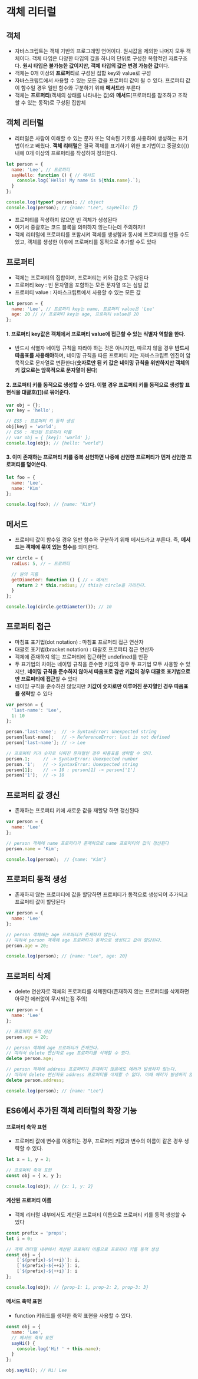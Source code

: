 # 객체 리터럴

## 객체
- 자바스크립트는 객체 기반의 프로그래밍 언어이다. 원시값을 제외한 나머지 모두 객체이다. 객체 타입은 다양한 타입의 값을 하나의 단위로 구성한 복합적인 자료구조다. **원시 타입은 불가능한 값이지만, 객체 타입의 값은 변경 가능한 값**이다.
- 객체는 0개 이상의 **프로퍼티**로 구성된 집합 key와 value로 구성
- 자바스크립트에서 사용할 수 있는 모든 값을 프로퍼티 값이 될 수 있다. 프로퍼티 값이 함수일 경우 일반 함수와 구분하기 위해 **메서드**라 부른다
- 객체는 **프로퍼티**(객체의 상태를 나타내는 값)와 **메서드**(프로퍼티를 참조하고 조작할 수 있는 동작)로 구성된 집합체

## 객체 리터럴
- 리터럴은 사람이 이해할 수 있는 문자 또는 약속된 기호를 사용하여 생성하는 표기법이라고 배웠다. **객체 리터럴**은 결국 객체를 표기하기 위한 표기법이고 중괄호({}) 내에 0개 이상의 프로퍼티를 작성하여 정의한다.
``` JavaScript
let person = {
  name: 'Lee', // 프로퍼티
  sayHello: function () { // 메서드
    console.log(`Hello! My name is ${this.name}.`);
  }
};

console.log(typeof person); // object
console.log(person); // {name: "Lee", sayHello: ƒ}
```
- 프로퍼티를 작성하지 않으면 빈 객체가 생성된다
- 여기서 중괄호는 코드 블록을 의미하지 않는다는데 주의하자!!
- 객체 리터럴에 프로퍼티를 포함시켜 객체를 생성함과 동시에 프로퍼티를 만들 수도 있고, 객체를 생성한 이후에 프로퍼티를 동적으로 추가할 수도 있다

## 프로퍼티
- 객체는 프로퍼티의 집합이며, 프로퍼티는 키와 갑승로 구성된다
- 프로퍼티 key : 빈 문자열을 포함하는 모든 문자열 또는 심벌 값
- 프로퍼티 value : 자바스크립트에서 사용할 수 있는 모든 값
``` JavaSCript
let person = {
  name: 'Lee', // 프로퍼티 key는 name, 프로퍼티 value은 'Lee'
  age: 20 // // 프로퍼티 key는 age, 프로퍼티 value은 20
};
```
#### 1. 프로퍼티 key값은 객체에서 프로퍼티 value에 접근할 수 있는 식별자 역할을 한다.
- 반드시 식별자 네이밍 규칙을 따라야 하는 것은 아니지만, 따르지 않을 경우 **반드시 따옴표를 사용해야**하며, 네이밍 규칙을 따른 프로퍼티 키는 자바스크립트 엔진이 암묵적으로 문자열로 변환한다(**숫자로만 된 키 값은 네이밍 규칙을 위반하지만 객체의 키 값으로는 암묵적으로 문자열이 된다**)

#### 2. 프로퍼티 키를 동적으로 생성할 수 있다. 이럴 경우 프로퍼티 키를 동적으로 생성할 표현식을 대괄호([])로 묶어준다.

``` JavaScript
var obj = {};
var key = 'hello';

// ES5 : 프로퍼티 키 동적 생성
obj[key] = 'world';
// ES6 : 계산된 프로퍼티 이름
// var obj = { [key]: 'world' };
console.log(obj); // {hello: "world"}
```
#### 3. 이미 존재하는 프로퍼티 키를 중복 선언하면 나중에 선언한 프로퍼티가 먼저 선언한 프로퍼티를 덮어쓴다.
``` JavaScript
let foo = {
  name: 'Lee',
  name: 'Kim'
};

console.log(foo); // {name: "Kim"}
```
## 메서드
- 프로퍼티 값이 함수일 경우 일반 함수와 구분하기 위해 메서드라고 부른다. 즉, **메서드는 객체에 묶여 있는 함수**를 의미한다.
``` JavaScript
var circle = {
  radius: 5, // ← 프로퍼티

  // 원의 지름
  getDiameter: function () { // ← 메서드
    return 2 * this.radius; // this는 circle을 가리킨다.
  }
};

console.log(circle.getDiameter()); // 10
```
## 프로퍼티 접근
- 마침표 표기법(dot notation) : 마침표 프로퍼티 접근 연산자
- 대괄호 표기법(bracket notation) : 대괄호 프로퍼티 접근 연산자
- 객체에 존재하지 않는 프로퍼티에 접근하면 undefined를 반환
- 두 표기법의 차이는 네이밍 규칙을 준수한 키값의 경우 두 표기법 모두 사용할 수 있지만, **네이밍 규칙을 준수하지 않아서 따옴표로 감싼 키값의 경우 대괄호 표기법으로만 프로퍼티에 접근**할 수 있다
- 네이밍 규칙을 준수하진 않았지만 **키값이 숫자로만 이루어진 문자열인 경우 따옴표를 생략**할 수 있다
``` JavaScript
var person = {
  'last-name': 'Lee',
  1: 10
};

person.'last-name';  // -> SyntaxError: Unexpected string
person[last-name];   // -> ReferenceError: last is not defined
person['last-name']; // -> Lee

// 프로퍼티 키가 숫자로 이뤄진 문자열인 경우 따옴표를 생략할 수 있다.
person.1;     // -> SyntaxError: Unexpected number
person.'1';   // -> SyntaxError: Unexpected string
person[1];    // -> 10 : person[1] -> person['1']
person['1'];  // -> 10
```

## 프로퍼티 값 갱신
- 존재하는 프로퍼티 키에 새로운 값을 재할당 하면 갱신된다
``` JavaScript
var person = {
  name: 'Lee'
};

// person 객체에 name 프로퍼티가 존재하므로 name 프로퍼티의 값이 갱신된다
person.name = 'Kim';

console.log(person);  // {name: "Kim"}
```

## 프로퍼티 동적 생성
- 존재하지 않는 프로퍼티에 값을 할당하면 프로퍼티가 동적으로 생성되어 추가되고 프로퍼티 값이 할당된다
``` JavaScript
var person = {
  name: 'Lee'
};

// person 객체에는 age 프로퍼티가 존재하지 않는다.
// 따라서 person 객체에 age 프로퍼티가 동적으로 생성되고 값이 할당된다.
person.age = 20;

console.log(person); // {name: "Lee", age: 20}
```
## 프로퍼티 삭제
- delete 연산자로 객체의 프로퍼티를 삭제한다(존재하지 않는 프로퍼티를 삭제하면 아무런 에러없이 무시되는점 주의)
``` JavaScript
var person = {
  name: 'Lee'
};

// 프로퍼티 동적 생성
person.age = 20;

// person 객체에 age 프로퍼티가 존재한다.
// 따라서 delete 연산자로 age 프로퍼티를 삭제할 수 있다.
delete person.age;

// person 객체에 address 프로퍼티가 존재하지 않음에도 에러가 발생하지 않는다.
// 따라서 delete 연산자도 address 프로퍼티를 삭제할 수 없다. 이때 에러가 발생하지 않는다.
delete person.address;

console.log(person); // {name: "Lee"}
```

## ES6에서 추가된 객체 리터럴의 확장 기능

#### 프로퍼티 축약 표현
- 프로퍼티 값에 변수를 이용하는 경우, 프로퍼티 키값과 변수의 이름이 같은 경우 생략할 수 있다. 
``` JavaScript
let x = 1, y = 2;

// 프로퍼티 축약 표현
const obj = { x, y };

console.log(obj); // {x: 1, y: 2}
```
#### 계산된 프로퍼티 이름
- 객체 리터럴 내부에서도 계산된 프로퍼티 이름으로 프로퍼티 키를 동적 생성할 수 있다
``` JavaScript
const prefix = 'props';
let i = 0;

// 객체 리터럴 내부에서 계산된 프로퍼티 이름으로 프로퍼티 키를 동적 생성
const obj = {
    [`${prefix}-${++i}`]: i,
    [`${prefix}-${++i}`]: i,
    [`${prefix}-${++i}`]: i
};

console.log(obj); // {prop-1: 1, prop-2: 2, prop-3: 3}
```
#### 메서드 축약 표현
- function 키워드를 생략한 축약 표현을 사용할 수 있다.
``` JavaScript
const obj = {
  name: 'Lee',
  // 메서드 축약 표현
  sayHi() {
    console.log('Hi! ' + this.name);
  }
};

obj.sayHi(); // Hi! Lee
```